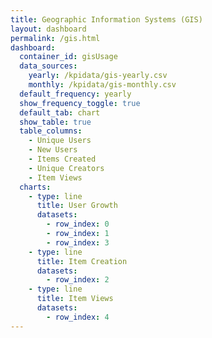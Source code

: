 ```yaml
---
title: Geographic Information Systems (GIS)
layout: dashboard
permalink: /gis.html
dashboard:
  container_id: gisUsage
  data_sources:
    yearly: /kpidata/gis-yearly.csv
    monthly: /kpidata/gis-monthly.csv
  default_frequency: yearly
  show_frequency_toggle: true
  default_tab: chart
  show_table: true
  table_columns:
    - Unique Users	
    - New Users	
    - Items Created	
    - Unique Creators	
    - Item Views
  charts:
    - type: line
      title: User Growth
      datasets:
        - row_index: 0
        - row_index: 1
        - row_index: 3
    - type: line
      title: Item Creation
      datasets:
        - row_index: 2
    - type: line
      title: Item Views
      datasets:
        - row_index: 4
---
```



